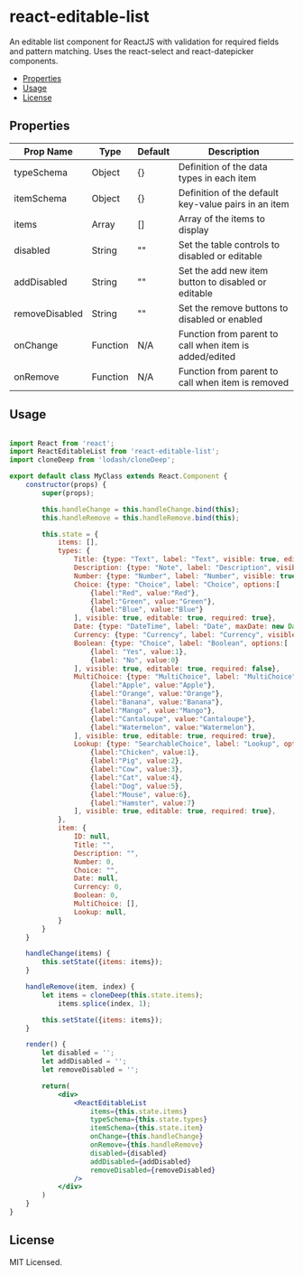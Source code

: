 # react-editable-list
An editable list component for ReactJS with validation for required fields and pattern matching. Uses the react-select and react-datepicker components.

- [Properties](#properties)
- [Usage](#usage)
- [License](#license)

## Properties

| Prop Name       | Type     | Default | Description                                            |
|-----------------|----------|---------|--------------------------------------------------------|
| typeSchema      | Object   |   {}    | Definition of the data types in each item              |
| itemSchema      | Object   |   {}    | Definition of the default key-value pairs in an item   |
| items           | Array    |   []    | Array of the items to display                          |
| disabled        | String   |   ""    | Set the table controls to disabled or editable         |
| addDisabled     | String   |   ""    | Set the add new item button to disabled or editable    |
| removeDisabled  | String   |   ""    | Set the remove buttons to disabled or enabled          |
| onChange        | Function |   N/A   | Function from parent to call when item is added/edited |
| onRemove        | Function |   N/A   | Function from parent to call when item is removed      |

## Usage
```jsx

import React from 'react';
import ReactEditableList from 'react-editable-list';
import cloneDeep from 'lodash/cloneDeep';

export default class MyClass extends React.Component {
    constructor(props) {
        super(props);

        this.handleChange = this.handleChange.bind(this);
        this.handleRemove = this.handleRemove.bind(this);

        this.state = {
            items: [],
            types: {
                Title: {type: "Text", label: "Text", visible: true, editable: true, pattern:/Hello World!/g, required: true},
                Description: {type: "Note", label: "Description", visible: true, editable: true, required: false},
                Number: {type: "Number", label: "Number", visible: true, editable: true, required: true},
                Choice: {type: "Choice", label: "Choice", options:[
                    {label:"Red", value:"Red"}, 
                    {label:"Green", value:"Green"}, 
                    {label:"Blue", value:"Blue"}
                ], visible: true, editable: true, required: true},
                Date: {type: "DateTime", label: "Date", maxDate: new Date(), visible: true, editable: true, required: false},
                Currency: {type: "Currency", label: "Currency", visible: true, editable: true, required: true},
                Boolean: {type: "Choice", label: "Boolean", options:[
                    {label: "Yes", value:1}, 
                    {label: "No", value:0}
                ], visible: true, editable: true, required: false},
                MultiChoice: {type: "MultiChoice", label: "MultiChoice", options:[
                    {label:"Apple", value:"Apple"},
                    {label:"Orange", value:"Orange"},
                    {label:"Banana", value:"Banana"},
                    {label:"Mango", value:"Mango"},
                    {label:"Cantaloupe", value:"Cantaloupe"},
                    {label:"Watermelon", value:"Watermelon"},
                ], visible: true, editable: true, required: true},
                Lookup: {type: "SearchableChoice", label: "Lookup", options:[
                    {label:"Chicken", value:1}, 
                    {label:"Pig", value:2}, 
                    {label:"Cow", value:3}, 
                    {label:"Cat", value:4},
                    {label:"Dog", value:5},
                    {label:"Mouse", value:6},
                    {label:"Hamster", value:7}
                ], visible: true, editable: true, required: true},
            },
            item: {
                ID: null,
                Title: "",
                Description: "",
                Number: 0,
                Choice: "",
                Date: null,
                Currency: 0,
                Boolean: 0,
                MultiChoice: [],
                Lookup: null,
            }
        }
    }

    handleChange(items) {
        this.setState({items: items});
    }

    handleRemove(item, index) {
        let items = cloneDeep(this.state.items);
            items.splice(index, 1);

        this.setState({items: items});
    }

    render() {
        let disabled = '';
        let addDisabled = '';
        let removeDisabled = '';

        return(
            <div>
                <ReactEditableList 
                    items={this.state.items}
                    typeSchema={this.state.types}
                    itemSchema={this.state.item}
                    onChange={this.handleChange}
                    onRemove={this.handleRemove}
                    disabled={disabled}
                    addDisabled={addDisabled}
                    removeDisabled={removeDisabled}
                />
            </div>
        )
    }
}
```

## License
MIT Licensed.
